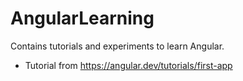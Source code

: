 

# AngularLearning

Contains tutorials and experiments to learn Angular.
- Tutorial from https://angular.dev/tutorials/first-app
